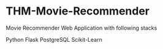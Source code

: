 # THM-Movie-Recommender
Movie Recommender Web Application with following stacks

Python Flask
PostgreSQL
Scikit-Learn
